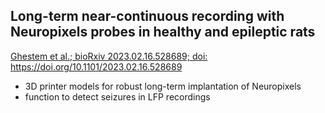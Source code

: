 ## Long-term near-continuous recording with Neuropixels probes in healthy and epileptic rats

[Ghestem et al.; bioRxiv 2023.02.16.528689; doi: https://doi.org/10.1101/2023.02.16.528689 ](https://www.biorxiv.org/content/10.1101/2023.02.16.528689v1)

- 3D printer models for robust long-term implantation of Neuropixels
- function to detect seizures in LFP recordings
